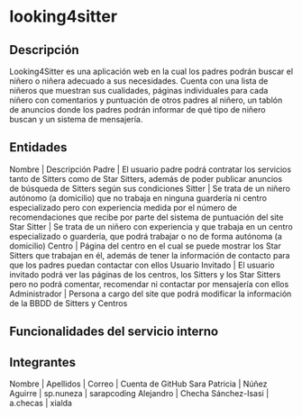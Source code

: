 # looking4sitter

## Descripción
Looking4Sitter es una aplicación web en la cual los padres podrán buscar el niñero o niñera adecuado a sus necesidades. Cuenta con una lista de niñeros que muestran sus cualidades, páginas individuales para cada niñero con comentarios y puntuación de otros padres al niñero, un tablón de anuncios donde los padres podrán informar de qué tipo de niñero buscan y un sistema de mensajería.

## Entidades
Nombre | Descripción
Padre | El usuario padre podrá contratar los servicios tanto de Sitters como de Star Sitters, además de poder publicar anuncios de búsqueda de Sitters según sus condiciones
Sitter | Se trata de un niñero autónomo (a domicilio) que no trabaja en ninguna guardería ni centro especializado pero con experiencia medida por el número de recomendaciones que recibe por parte del sistema de puntuación del site
Star Sitter | Se trata de un niñero con experiencia y que trabaja en un centro especializado o guardería, que podrá trabajar o no de forma autónoma (a domicilio)
Centro | Página del centro en el cual se puede mostrar los Star Sitters que trabajan en él, además de tener la información de contacto para que los padres puedan contactar con ellos
Usuario Invitado | El usuario invitado podrá ver las páginas de los centros, los Sitters y los Star Sitters pero no podrá comentar, recomendar ni contactar por mensajería con ellos
Administrador | Persona a cargo del site que podrá modificar la información de la BBDD de Sitters y Centros

## Funcionalidades del servicio interno

## Integrantes

Nombre | Apellidos | Correo | Cuenta de GitHub
Sara Patricia | Núñez Aguirre | sp.nuneza | sarapcoding
Alejandro | Checha Sánchez-Isasi | a.checas | xialda
